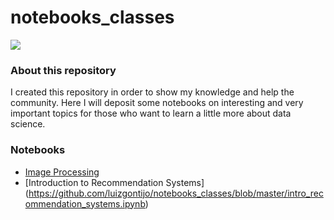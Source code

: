 # notebooks_classes
![ ](https://github.com/luizgontijo/notebooks_classes/blob/master/imgs/classroom_banner.png)


### About this repository

I created this repository in order to show my knowledge and help the community. Here I will deposit some notebooks on interesting and very important topics for those who want to learn a little more about data science.

### Notebooks
- [Image Processing](https://github.com/luizgontijo/notebooks_classes/blob/master/image_processing.ipynb)
- [Introduction to Recommendation Systems] (https://github.com/luizgontijo/notebooks_classes/blob/master/intro_recommendation_systems.ipynb)



